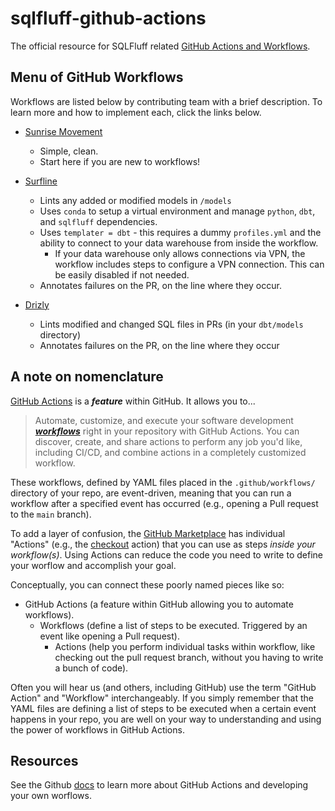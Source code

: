 # sqlfluff-github-actions
The official resource for SQLFluff related [GitHub Actions and Workflows](https://docs.github.com/en/actions).

## Menu of GitHub Workflows
Workflows are listed below by contributing team with a brief description. To learn more and how to implement each, click the links below.
- [Sunrise Movement](./menu_of_workflows/sunrise_movement)
    - Simple, clean.
    - Start here if you are new to workflows!

- [Surfline](./menu_of_workflows/surfline)
    - Lints any added or modified models in `/models`
    - Uses `conda` to setup a virtual environment and manage `python`, `dbt`, and `sqlfluff` dependencies.
    - Uses `templater = dbt` - this requires a dummy `profiles.yml` and the ability to connect to your data warehouse from inside the workflow.
      - If your data warehouse only allows connections via VPN, the workflow includes steps to configure a VPN connection. This can be easily disabled if not needed.
    - Annotates failures on the PR, on the line where they occur.

- [Drizly](./menu_of_workflows/drizly)
    - Lints modified and changed SQL files in PRs (in your `dbt/models` directory)
    - Annotates failures on the PR, on the line where they occur

## A note on nomenclature
[GitHub Actions](https://docs.github.com/en/actions) is a ___feature___ within GitHub. It allows you to...
> Automate, customize, and execute your software development [___workflows___](https://docs.github.com/en/actions/reference/workflow-syntax-for-github-actions) right in your repository with GitHub Actions. You can discover, create, and share actions to perform any job you'd like, including CI/CD, and combine actions in a completely customized workflow.

These workflows, defined by YAML files placed in the `.github/workflows/` directory of your repo, are event-driven, meaning that you can run a workflow after a specified event has occurred (e.g., opening a Pull request to the `main` branch).

To add a layer of confusion, the [GitHub Marketplace](https://github.com/marketplace?type=actions) has individual "Actions" (e.g., the [checkout](https://github.com/marketplace/actions/checkout) action) that you can use as steps _inside your workflow(s)_. Using Actions can reduce the code you need to write to define your worflow and accomplish your goal.

Conceptually, you can connect these poorly named pieces like so:
- GitHub Actions (a feature within GitHub allowing you to automate workflows).
    - Workflows (define a list of steps to be executed. Triggered by an event like opening a Pull request).
        - Actions (help you perform individual tasks within workflow, like checking out the pull request branch, without you having to write a bunch of code).

Often you will hear us (and others, including GitHub) use the term "GitHub Action" and "Workflow" interchangeably. If you simply remember that the YAML files are defining a list of steps to be executed when a certain event happens in your repo, you are well on your way to understanding and using the power of workflows in GitHub Actions.

## Resources

See the Github [docs](https://docs.github.com/en/actions) to learn more about GitHub Actions and developing your own worflows.

